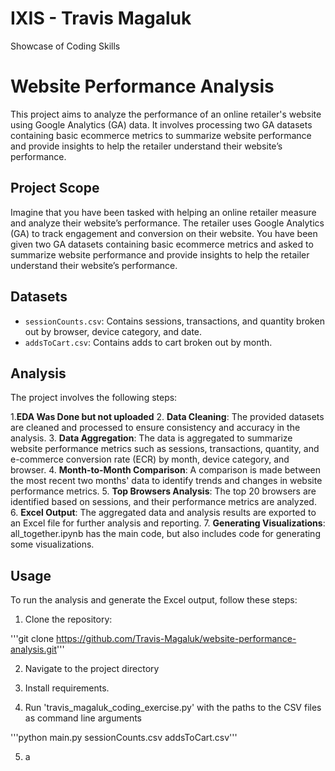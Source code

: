 # IXIS - Travis Magaluk
 Showcase of Coding Skills

# Website Performance Analysis

This project aims to analyze the performance of an online retailer's website using Google Analytics (GA) data. It involves processing two GA datasets containing basic ecommerce metrics to summarize website performance and provide insights to help the retailer understand their website’s performance.

## Project Scope

Imagine that you have been tasked with helping an online retailer measure and analyze their website’s performance. The retailer uses Google Analytics (GA) to track engagement and conversion on their website. You have been given two GA datasets containing basic ecommerce metrics and asked to summarize website performance and provide insights to help the retailer understand their website’s performance.

## Datasets

- `sessionCounts.csv`: Contains sessions, transactions, and quantity broken out by browser, device category, and date.
- `addsToCart.csv`: Contains adds to cart broken out by month.

## Analysis

The project involves the following steps:

1.**EDA Was Done but not uploaded**
2. **Data Cleaning**: The provided datasets are cleaned and processed to ensure consistency and accuracy in the analysis.
3. **Data Aggregation**: The data is aggregated to summarize website performance metrics such as sessions, transactions, quantity, and e-commerce conversion rate (ECR) by month, device category, and browser.
4. **Month-to-Month Comparison**: A comparison is made between the most recent two months' data to identify trends and changes in website performance metrics.
5. **Top Browsers Analysis**: The top 20 browsers are identified based on sessions, and their performance metrics are analyzed.
6. **Excel Output**: The aggregated data and analysis results are exported to an Excel file for further analysis and reporting.
7. **Generating Visualizations**: all_together.ipynb has the main code, but also includes code for generating some visualizations. 

## Usage

To run the analysis and generate the Excel output, follow these steps:

1. Clone the repository:

'''git clone https://github.com/Travis-Magaluk/website-performance-analysis.git'''

2. Navigate to the project directory

3. Install requirements.

4. Run 'travis_magaluk_coding_exercise.py' with the paths to the CSV files as command line arguments

'''python main.py sessionCounts.csv addsToCart.csv'''

5. a
